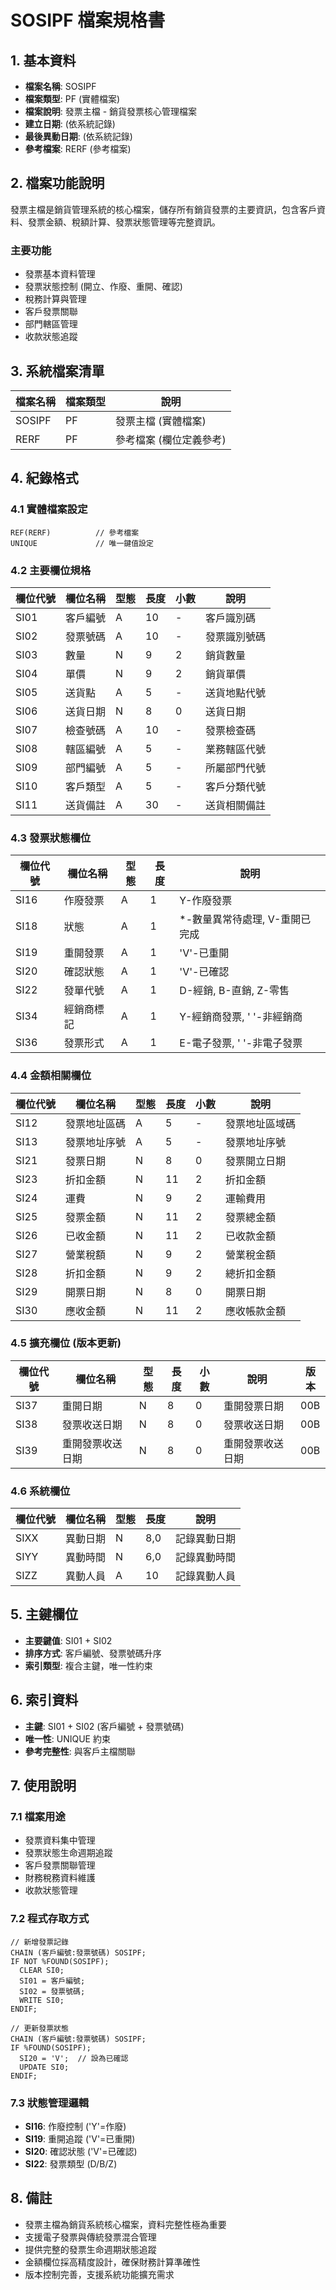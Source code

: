 # SOSIPF 檔案規格書

## 1. 基本資料
- **檔案名稱**: SOSIPF
- **檔案類型**: PF (實體檔案)
- **檔案說明**: 發票主檔 - 銷貨發票核心管理檔案
- **建立日期**: (依系統記錄)
- **最後異動日期**: (依系統記錄)
- **參考檔案**: RERF (參考檔案)

## 2. 檔案功能說明
發票主檔是銷貨管理系統的核心檔案，儲存所有銷貨發票的主要資訊，包含客戶資料、發票金額、稅額計算、發票狀態管理等完整資訊。

### 主要功能
- 發票基本資料管理
- 發票狀態控制 (開立、作廢、重開、確認)
- 稅務計算與管理
- 客戶發票關聯
- 部門轄區管理
- 收款狀態追蹤

## 3. 系統檔案清單
| 檔案名稱 | 檔案類型 | 說明 |
|----------|----------|------|
| SOSIPF | PF | 發票主檔 (實體檔案) |
| RERF | PF | 參考檔案 (欄位定義參考) |

## 4. 紀錄格式

### 4.1 實體檔案設定
```
REF(RERF)          // 參考檔案
UNIQUE             // 唯一鍵值設定
```

### 4.2 主要欄位規格
| 欄位代號 | 欄位名稱 | 型態 | 長度 | 小數 | 說明 |
|----------|----------|------|------|------|------|
| SI01 | 客戶編號 | A | 10 | - | 客戶識別碼 |
| SI02 | 發票號碼 | A | 10 | - | 發票識別號碼 |
| SI03 | 數量 | N | 9 | 2 | 銷貨數量 |
| SI04 | 單價 | N | 9 | 2 | 銷貨單價 |
| SI05 | 送貨點 | A | 5 | - | 送貨地點代號 |
| SI06 | 送貨日期 | N | 8 | 0 | 送貨日期 |
| SI07 | 檢查號碼 | A | 10 | - | 發票檢查碼 |
| SI08 | 轄區編號 | A | 5 | - | 業務轄區代號 |
| SI09 | 部門編號 | A | 5 | - | 所屬部門代號 |
| SI10 | 客戶類型 | A | 5 | - | 客戶分類代號 |
| SI11 | 送貨備註 | A | 30 | - | 送貨相關備註 |

### 4.3 發票狀態欄位
| 欄位代號 | 欄位名稱 | 型態 | 長度 | 說明 |
|----------|----------|------|------|------|
| SI16 | 作廢發票 | A | 1 | Y-作廢發票 |
| SI18 | 狀態 | A | 1 | *-數量異常待處理, V-重開已完成 |
| SI19 | 重開發票 | A | 1 | 'V'-已重開 |
| SI20 | 確認狀態 | A | 1 | 'V'-已確認 |
| SI22 | 發單代號 | A | 1 | D-經銷, B-直銷, Z-零售 |
| SI34 | 經銷商標記 | A | 1 | Y-經銷商發票, ' '-非經銷商 |
| SI36 | 發票形式 | A | 1 | E-電子發票, ' '-非電子發票 |

### 4.4 金額相關欄位
| 欄位代號 | 欄位名稱 | 型態 | 長度 | 小數 | 說明 |
|----------|----------|------|------|------|------|
| SI12 | 發票地址區碼 | A | 5 | - | 發票地址區域碼 |
| SI13 | 發票地址序號 | A | 5 | - | 發票地址序號 |
| SI21 | 發票日期 | N | 8 | 0 | 發票開立日期 |
| SI23 | 折扣金額 | N | 11 | 2 | 折扣金額 |
| SI24 | 運費 | N | 9 | 2 | 運輸費用 |
| SI25 | 發票金額 | N | 11 | 2 | 發票總金額 |
| SI26 | 已收金額 | N | 11 | 2 | 已收款金額 |
| SI27 | 營業稅額 | N | 9 | 2 | 營業稅金額 |
| SI28 | 折扣金額 | N | 9 | 2 | 總折扣金額 |
| SI29 | 開票日期 | N | 8 | 0 | 開票日期 |
| SI30 | 應收金額 | N | 11 | 2 | 應收帳款金額 |

### 4.5 擴充欄位 (版本更新)
| 欄位代號 | 欄位名稱 | 型態 | 長度 | 小數 | 說明 | 版本 |
|----------|----------|------|------|------|------|------|
| SI37 | 重開日期 | N | 8 | 0 | 重開發票日期 | 00B |
| SI38 | 發票收送日期 | N | 8 | 0 | 發票收送日期 | 00B |
| SI39 | 重開發票收送日期 | N | 8 | 0 | 重開發票收送日期 | 00B |

### 4.6 系統欄位
| 欄位代號 | 欄位名稱 | 型態 | 長度 | 說明 |
|----------|----------|------|------|------|
| SIXX | 異動日期 | N | 8,0 | 記錄異動日期 |
| SIYY | 異動時間 | N | 6,0 | 記錄異動時間 |
| SIZZ | 異動人員 | A | 10 | 記錄異動人員 |

## 5. 主鍵欄位
- **主要鍵值**: SI01 + SI02
- **排序方式**: 客戶編號、發票號碼升序
- **索引類型**: 複合主鍵，唯一性約束

## 6. 索引資料
- **主鍵**: SI01 + SI02 (客戶編號 + 發票號碼)
- **唯一性**: UNIQUE 約束
- **參考完整性**: 與客戶主檔關聯

## 7. 使用說明

### 7.1 檔案用途
- 發票資料集中管理
- 發票狀態生命週期追蹤
- 客戶發票關聯管理
- 財務稅務資料維護
- 收款狀態管理

### 7.2 程式存取方式
```rpg
// 新增發票記錄
CHAIN (客戶編號:發票號碼) SOSIPF;
IF NOT %FOUND(SOSIPF);
  CLEAR SI0;
  SI01 = 客戶編號;
  SI02 = 發票號碼;
  WRITE SI0;
ENDIF;

// 更新發票狀態
CHAIN (客戶編號:發票號碼) SOSIPF;
IF %FOUND(SOSIPF);
  SI20 = 'V';  // 設為已確認
  UPDATE SI0;
ENDIF;
```

### 7.3 狀態管理邏輯
- **SI16**: 作廢控制 ('Y'=作廢)
- **SI19**: 重開追蹤 ('V'=已重開)
- **SI20**: 確認狀態 ('V'=已確認)
- **SI22**: 發票類型 (D/B/Z)

## 8. 備註
- 發票主檔為銷貨系統核心檔案，資料完整性極為重要
- 支援電子發票與傳統發票混合管理
- 提供完整的發票生命週期狀態追蹤
- 金額欄位採高精度設計，確保財務計算準確性
- 版本控制完善，支援系統功能擴充需求 